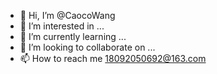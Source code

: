 - 👋 Hi, I’m @CaocoWang
- 👀 I’m interested in ...
- 🌱 I’m currently learning ...
- 💞️ I’m looking to collaborate on ...
- 📫 How to reach me 18092050692@163.com

<!---
CaocoWang/CaocoWang is a ✨ special ✨ repository because its `README.md` (this file) appears on your GitHub profile.
You can click the Preview link to take a look at your changes.
--->
